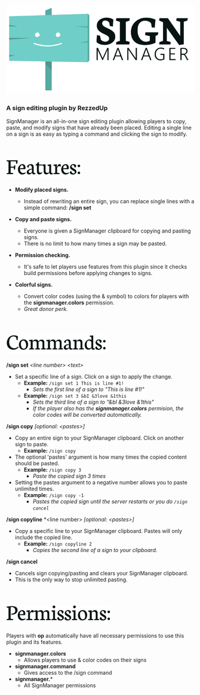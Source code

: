 # ![](images/logo.png)

### A sign editing plugin **by RezzedUp**

SignManager is an all-in-one sign editing plugin allowing players to copy, paste, and modify signs that have already been placed. Editing a single line on a sign is as easy as typing a command and clicking the sign to modify.

&nbsp;

## ![Features](images/features.png)

* **Modify placed signs.**
  * Instead of rewriting an entire sign, you can replace single lines with a simple command: **/sign set**

* **Copy and paste signs.**
  * Everyone is given a SignManager clipboard for copying and pasting signs.
  * There is no limit to how many times a sign may be pasted.

* **Permission checking.**
  * It's safe to let players use features from this plugin since it checks build permissions before applying changes to signs.

* **Colorful signs.**
  * Convert color codes (using the & symbol) to colors for players with the **signmanager.colors** permission.
  * *Great donor perk.*

&nbsp;

## ![Commands](images/commands.png)

**/sign set** *\<line number>* *\<text>*
* Set a specific line of a sign. Click on a sign to apply the change.
  * **Example:** `/sign set 1 This is line #1!`
    * *Sets the first line of a sign to "This is line #1!"*
  * **Example:** `/sign set 3 &bI &3love &1this`
    * *Sets the third line of a sign to "&bI &3love &1this"*
    * _If the player also has the **signmanager.colors** permision, the color codes will be converted automatically._

**/sign copy** *[optional: \<pastes>]*
* Copy an entire sign to your SignManager clipboard. Click on another sign to paste.
  * **Example:** `/sign copy`
* The optional 'pastes' argument is how many times the copied content should be pasted.
  * **Example:** `/sign copy 3`
    * *Paste the copied sign 3 times*
* Setting the pastes argument to a negative number allows you to paste unlimited times.
  * **Example:** `/sign copy -1`
    * *Pastes the copied sign until the server restarts or you do `/sign cancel`*

**/sign copyline** *\<line number> *[optional: \<pastes>]*
* Copy a specific line to your SignManager clipboard. Pastes will only include the copied line.
  * **Example:** `/sign copyline 2`
    * *Copies the second line of a sign to your clipboard.*

**/sign cancel**
* Cancels sign copying/pasting and clears your SignManager clipboard.
* This is the only way to stop unlimited pasting.

&nbsp;

## ![Permissions](images/permissions.png)

Players with **op** automatically have all necessary permissions to use this plugin and its features.

* **signmanager.colors**
  * Allows players to use & color codes on their signs
* **signmanager.command**
  * Gives access to the /sign command
* **signmanager.***
  * All SignManager permissions